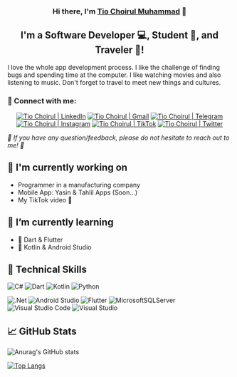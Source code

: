<!---👋 Hi, I’m @tiochoirul

👀 I’m interested in C#, VB, SQL, KOTLIN, FLUTTER

🌱 I’m currently learning Android Developer with Kotlin & Flutter

💞️ I’m looking to collaborate on project

📫 How to reach me mtio871@gmail.com
--->

<h3 align="center">
Hi there, I'm <a href="https://tiochoirul.github.io/" target="_blank" rel="noreferrer">Tio Choirul Muhammad</a> 👋
</h3>

<h2 align="center">
I'm a Software Developer 💻, Student 🎒, and Traveler 🐧!
</h2> 

I love the whole app development process. I like the challenge of finding bugs and spending time at the computer. I like watching movies and also listening to music. Don't forget to travel to meet new things and cultures.

### 🤝 Connect with me:

<p align="center">
<a href="https://id.linkedin.com/in/tio-choirul-muhammad-518a8314a" target="_blank"><img alt="Tio Choirul | LinkedIn" src="https://img.shields.io/badge/LinkedIn-0077B5?style=for-the-badge&logo=linkedin&logoColor=white"/></a>
<a href="mailto:mtio871@gmail.com" target="_blank"><img alt="Tio Choirul | Gmail" src="https://img.shields.io/badge/Gmail-D14836?style=for-the-badge&logo=gmail&logoColor=white"/></a>
<a href="https://t.me/xxxviiimmi" target="_blank"><img alt="Tio Choirul | Telegram" src="https://img.shields.io/badge/Telegram-2CA5E0?style=for-the-badge&logo=telegram&logoColor=white"/></a>
<a href="https://instagram.com/tiochoirul" target="_blank"><img alt="Tio Choirul | Instagram" src="https://img.shields.io/badge/Instagram-E4405F?style=for-the-badge&logo=instagram&logoColor=white"/></a>
<a href="https://tiktok.com/@xxxviiimmi" target="_blank"><img alt="Tio Choirul | TikTok" src="https://img.shields.io/badge/TikTok-000000?style=for-the-badge&logo=tiktok&logoColor=white"/></a>
<a href="https://twitter.com/xxxviiimmi_" target="_blank"><img alt="Tio Choirul | Twitter" src="https://img.shields.io/badge/Twitter-1DA1F2?style=for-the-badge&logo=twitter&logoColor=white"/></a>
</p>

<i>💬 If you have any question/feedback, please do not hesitate to reach out to me! 💬 </i>

## 🔭 I'm currently working on

- Programmer in a manufacturing company
- Mobile App: Yasin & Tahlil Apps (Soon...)
- My TikTok video 👀

## 🌱 I’m currently learning

- 📱 Dart & Flutter
- 📱 Kotlin & Android Studio


## 💼 Technical Skills
![C#](https://img.shields.io/badge/c%23-%23239120.svg?style=for-the-badge&logo=c-sharp&logoColor=white)
![Dart](https://img.shields.io/badge/dart-%230175C2.svg?style=for-the-badge&logo=dart&logoColor=white)
![Kotlin](https://img.shields.io/badge/kotlin-%237F52FF.svg?style=for-the-badge&logo=kotlin&logoColor=white)
![Python](https://img.shields.io/badge/python-3670A0?style=for-the-badge&logo=python&logoColor=ffdd54)

![.Net](https://img.shields.io/badge/.NET-5C2D91?style=for-the-badge&logo=.net&logoColor=white)
![Android Studio](https://img.shields.io/badge/Android%20Studio-3DDC84.svg?style=for-the-badge&logo=android-studio&logoColor=white)
![Flutter](https://img.shields.io/badge/Flutter-%2302569B.svg?style=for-the-badge&logo=Flutter&logoColor=white)
![MicrosoftSQLServer](https://img.shields.io/badge/Microsoft%20SQL%20Server-CC2927?style=for-the-badge&logo=microsoft%20sql%20server&logoColor=white)
![Visual Studio Code](https://img.shields.io/badge/Visual%20Studio%20Code-0078d7.svg?style=for-the-badge&logo=visual-studio-code&logoColor=white)
![Visual Studio](https://img.shields.io/badge/Visual%20Studio-5C2D91.svg?style=for-the-badge&logo=visual-studio&logoColor=white)


## 📈 GitHub Stats
![Anurag's GitHub stats](https://github-readme-stats-sigma-five.vercel.app/api?username=tiochoirul&show_icons=true)

[![Top Langs](https://github-readme-stats-sigma-five.vercel.app/api/top-langs/?username=tiochoirul&layout=compact)](https://github.com/anuraghazra/github-readme-stats)

